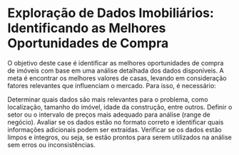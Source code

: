 # Exploração de Dados Imobiliários: Identificando as Melhores Oportunidades de Compra

O objetivo deste case é identificar as melhores oportunidades de compra de imóveis com base em uma análise detalhada dos dados disponíveis. A meta é encontrar os melhores valores de casas, levando em consideração fatores relevantes que influenciam o mercado. Para isso, é necessário:

Determinar quais dados são mais relevantes para o problema, como localização, tamanho do imóvel, idade da construção, entre outros.
Definir o setor ou o intervalo de preços mais adequado para análise (range de negócio).
Avaliar se os dados estão no formato correto e identificar quais informações adicionais podem ser extraídas.
Verificar se os dados estão limpos e íntegros, ou seja, se estão prontos para serem utilizados na análise sem erros ou inconsistências.

